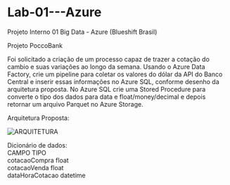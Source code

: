 # Lab-01---Azure
Projeto Interno 01 Big Data - Azure (Blueshift Brasil)

Projeto PoccoBank

Foi solicitado a criação de um processo capaz de trazer a cotação do cambio e suas variações ao longo da semana. Usando o Azure Data Factory, crie um pipeline para coletar os valores do dólar da API do Banco Central e inserir essas informações no Azure SQL, conforme desenho da arquitetura proposta. No Azure SQL crie uma Stored Procedure para converte o tipo dos dados para data e float/money/decimal e depois retornar um arquivo Parquet no Azure Storage. 

Arquitetura Proposta:

![ARQUITETURA](https://user-images.githubusercontent.com/57818977/220187836-817ab9fb-d9d1-4196-bbec-ddb59168d096.png)



Dicionário de dados:           
    CAMPO                         TIPO                  	                             
cotacaoCompra	                    float	
cotacaoVenda	                    float	
dataHoraCotacao	                 datetime	

